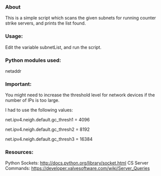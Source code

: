 ### About

This is a simple script which scans the given subnets for running counter strike servers, and prints the list found.


### Usage:

Edit the variable subnetList, and run the script.

### Python modules used:

netaddr

### Important:

You might need to increase the threshold level for network devices if the number of IPs is too large.

I had to use the following values:

net.ipv4.neigh.default.gc_thresh1 = 4096

net.ipv4.neigh.default.gc_thresh2 = 8192

net.ipv4.neigh.default.gc_thresh3 = 16384


### Resources:

Python Sockets: http://docs.python.org/library/socket.html
CS Server Commands: https://developer.valvesoftware.com/wiki/Server_Queries
